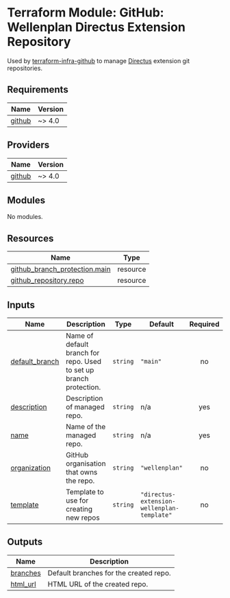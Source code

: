 # Terraform Module: GitHub: Wellenplan Directus Extension Repository

Used by [terraform-infra-github](https://github.com/wellenplan/terraform-infra-github) to manage [Directus](https://directus.io) extension git repositories.

<!-- BEGIN_TF_DOCS -->
## Requirements

| Name | Version |
|------|---------|
| <a name="requirement_github"></a> [github](#requirement\_github) | ~> 4.0 |

## Providers

| Name | Version |
|------|---------|
| <a name="provider_github"></a> [github](#provider\_github) | ~> 4.0 |

## Modules

No modules.

## Resources

| Name | Type |
|------|------|
| [github_branch_protection.main](https://registry.terraform.io/providers/integrations/github/latest/docs/resources/branch_protection) | resource |
| [github_repository.repo](https://registry.terraform.io/providers/integrations/github/latest/docs/resources/repository) | resource |

## Inputs

| Name | Description | Type | Default | Required |
|------|-------------|------|---------|:--------:|
| <a name="input_default_branch"></a> [default\_branch](#input\_default\_branch) | Name of default branch for repo. Used to set up branch protection. | `string` | `"main"` | no |
| <a name="input_description"></a> [description](#input\_description) | Description of managed repo. | `string` | n/a | yes |
| <a name="input_name"></a> [name](#input\_name) | Name of the managed repo. | `string` | n/a | yes |
| <a name="input_organization"></a> [organization](#input\_organization) | GitHub organisation that owns the repo. | `string` | `"wellenplan"` | no |
| <a name="input_template"></a> [template](#input\_template) | Template to use for creating new repos | `string` | `"directus-extension-wellenplan-template"` | no |

## Outputs

| Name | Description |
|------|-------------|
| <a name="output_branches"></a> [branches](#output\_branches) | Default branches for the created repo. |
| <a name="output_html_url"></a> [html\_url](#output\_html\_url) | HTML URL of the created repo. |
<!-- END_TF_DOCS -->
